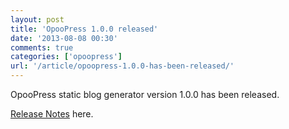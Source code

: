 ```yaml
---
layout: post
title: 'OpooPress 1.0.0 released'
date: '2013-08-08 00:30'
comments: true
categories: ['opoopress']
url: '/article/opoopress-1.0.0-has-been-released/'
---
```


OpooPress static blog generator version 1.0.0 has been released.

[Release Notes](/en/docs/#release-notes-v1.0.0) here.